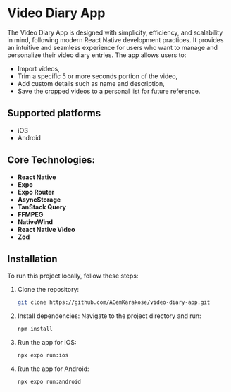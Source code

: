 # Video Diary App

The Video Diary App is designed with simplicity, efficiency, and scalability in mind, following modern React Native development practices. It provides an intuitive and seamless experience for users who want to manage and personalize their video diary entries. The app allows users to:
* Import videos,
* Trim a specific 5 or more seconds portion of the video,
* Add custom details such as name and description,
* Save the cropped videos to a personal list for future reference.


## Supported platforms
* iOS
* Android

## Core Technologies:
- **React Native**
- **Expo**
- **Expo Router**
- **AsyncStorage**
- **TanStack Query**
- **FFMPEG**
- **NativeWind**
- **React Native Video**
- **Zod**



## Installation

To run this project locally, follow these steps:

1. Clone the repository:
   ```bash
   git clone https://github.com/ACemKarakose/video-diary-app.git

2. Install dependencies: Navigate to the project directory and run:
   ```bash
   npm install
   
3. Run the app for iOS:
   ```bash
   npx expo run:ios

4. Run the app for Android:
   ```bash
   npx expo run:android


